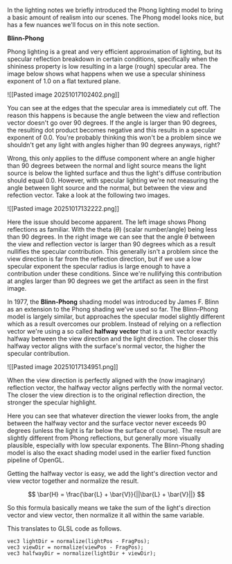 
In the lighting notes we briefly introduced the Phong lighting model to bring a basic amount of realism into our scenes. The Phong model looks nice, but has a few nuances we'll focus on in this note section.

**Blinn-Phong**

Phong lighting is a great and very efficient approximation of lighting, but its specular reflection breakdown in certain conditions, specifically when the shininess property is low resulting in a large (rough) specular area. 
The image below shows what happens when we use a specular shininess exponent of 1.0 on a flat textured plane. 

![[Pasted image 20251017102402.png]]

You can see at the edges that the specular area is immediately cut off. The reason this happens is because the angle between the view and reflection vector doesn't go over 90 degrees. If the angle is larger than 90 degrees, the resulting dot product becomes negative and this results in a specular exponent of 0.0. You're probably thinking this won't be a problem since we shouldn't get any light with angles higher than 90 degrees anyways, right?

Wrong, this only applies to the diffuse component where an angle higher than 90 degrees between the normal and light source means the light source is below the lighted surface and thus the light's diffuse contribution should equal 0.0. However, with specular lighting we're not measuring the angle between light source and the normal, but between the view and refection vector. Take a look at the following two images. 

![[Pasted image 20251017132222.png]]

Here the issue should become apparent. The left image shows Phong reflections as familiar. With the theta ($\theta$) (scalar number/angle) being less than 90 degrees. In the right image we can see that the angle $\theta$ between the view and reflection vector is larger than 90 degrees which as a result nullifies the specular contribution. This generally isn't a problem since the view direction is far from the reflection direction, but if we use a low specular exponent the specular radius is large enough to have a contribution under these conditions. Since we're nullifying this contribution at angles larger than 90 degrees we get the artifact as seen in the first image. 

In 1977, the **Blinn-Phong** shading model was introduced by James F. Blinn as an extension to the Phong shading we've used so far. The Blinn-Phong model is largely similar, but approaches the specular model slightly different which as a result overcomes our problem. Instead of relying on a reflection vector we're using a so called **halfway vector** that is a unit vector exactly halfway between the view direction and the light direction. The closer this halfway vector aligns with the surface's normal vector, the higher the specular contribution. 

![[Pasted image 20251017134951.png]]

When the view direction is perfectly aligned with the (now imaginary) reflection vector, the halfway vector aligns perfectly with the normal vector. The closer the view direction is to the original reflection direction, the stronger the specular highlight. 

Here you can see that whatever direction the viewer looks from, the angle between the halfway vector and the surface vector never exceeds 90 degrees (unless the light is far below the surface of course). The result are slightly different from Phong reflections, but generally more visually plausible, especially with low specular exponents. The Blinn-Phong shading model is also the exact shading model used in the earlier fixed function pipeline of OpenGL. 

Getting the halfway vector is easy, we add the light's direction vector and view vector together and normalize the result. 

$$
		\bar{H} = \frac{\bar{L} + \bar{V}}{||\bar{L} + \bar{V}||}  
$$


So this formula basically means we take the sum of the light's direction vector and view vector, then normalize it all within the same variable. 

This translates to GLSL code as follows.

```
vec3 lightDir = normalize(lightPos - FragPos);
vec3 viewDir = normalize(viewPos - FragPos);
vec3 halfwayDir = normalize(lightDir + viewDir);
```

